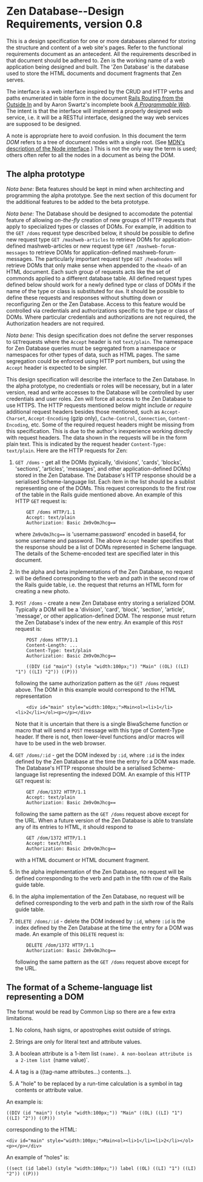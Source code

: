# Zen Database--Design Requirements, version 0.8

This is a design specification for one or more databases
planned for storing the structure and content of a web site's pages. 
Refer to the functional requirements document as an antecedent.
All the requirements described in that document should be adhered to.
Zen is the working name of a web application being designed and built.
The 'Zen Database' is the database used to store the HTML documents
and document fragments that Zen serves.

The interface is a web interface inspired by
the CRUD and HTTP verbs and paths enumerated in table form in the document
[Rails Routing from the Outside In](https://edgeguides.rubyonrails.org/routing.html)
and by Aaron Swartz's incomplete book 
[*A Programmable
Web*](https://www.morganclaypool.com/doi/pdf/10.2200/S00481ED1V01Y201302WBE005).
The intent is that the interface will implement a properly designed web service,
i.e. it will be a RESTful interface, designed the way web services
are supposed to be designed.

A note is appropriate here to avoid confusion.
In this document the term *DOM* refers to a tree of document nodes with
a single root.
(See
[MDN's description of the Node interface](https://mzl.la/2TrWCR4).)
This is not the only way the term is used; others often refer to all the
nodes in a document as being the DOM.

## The alpha prototype

*Nota bene:* Beta features should be kept in mind when architecting
and programming the alpha prototype. See the next section of this
document for the additional features to be added to the beta prototype.

*Nota bene:* The Database should be designed to accomodate the potential
feature of allowing *on-the-fly* creation of new groups of HTTP requests
that apply to specialized types or classes of DOMs.
For example, in addition to the `GET /doms` request type described below,
it should be possible
to define new request type `GET /mashweb-articles` to retrieve DOMs
for application-defined mashweb-articles
or new request type `GET /mashweb-forum-messages` to retrieve DOMs
for application-defined mashweb-forum-messages.
The particularly important request type `GET /headnodes` will retrieve DOMs
that only make sense when appended to the `<head>` of an HTML document.
Each such group of requests acts like the set of commonds applied
to a different database table.
All defined request types defined below should work for a newly defined
type or class of DOMs if the name of the type or class is substituted
for `dom`.
It should be possible to define these requests and responses
without shutting down or reconfiguring Zen or the Zen Database.
Access to this feature would be controlled
via credentials and authorizations specific to the type or class of DOMs.
Where particular credentials and authorizations are not required, the
Authorization headers are not required.

*Nota bene:* This design specification does not define the
server responses to `GET`requests where the `Accept` header is not `text/plain`.
The namespace for Zen Database queries must be segregated
from a namespace or namespaces for other types of data, such as HTML pages.
The same segregation could be enforced using HTTP port numbers,
but using the `Accept` header is expected to be simpler.

This design specification will describe the interface to the Zen Database.
In the alpha prototype, no credentials or roles will be necessary,
but in a later version, read and write accesses to the Database
will be controlled by user credentials and user roles.
Zen will force all access to the Zen Database to use HTTPS.
The HTTP requests mentioned below might include *or require* additional
request headers besides those mentioned,
such as `Accept-Charset`, `Accept-Encoding` (gzip only), `Cache-Control`,
`Connection`, `Content-Encoding`, etc.
Some of the required request headers might be missing from this specification.
This is due to the author's inexperience working directly with
request headers.
The data shown in the requests will be in the form plain text.
This is indicated by the request header `Content-Type: text/plain`.
Here are the HTTP requests for Zen:

1. `GET /doms` - get all the DOMs (typically, 'divisions', 'cards', 'blocks',
'sections', 'articles', 'messages', and other application-defined DOMs)
stored in the Zen Database.
The Database's HTTP response should be a serialised Scheme-language list.
Each item in the list should be a sublist representing one of the DOMs.
This request corresponds to the first row of the table in the Rails guide
mentioned above.
An example of this HTTP `GET` request is:

 	```
        GET /doms HTTP/1.1
        Accept: text/plain
        Authorization: Basic Zm9vOmJhcg==
	```

	where `Zm9vOmJhcg==` is 'username:password' encoded in base64,
for some username and password.
The above `Accept` header specifies that the response should be a list of
DOMs represented in Scheme language.
The details of the Scheme-encoded text are specified later in this document.

2. In the alpha and beta implementations of the Zen Database, no request will be defined
corresponding to the verb and path in the second row of the Rails guide table,
i.e. the request that returns an HTML form for creating a new photo.

3. `POST /doms` - create a new Zen Database entry storing a serialized DOM.
Typically a DOM will be a 'division', 'card', 'block',
'section', 'article', 'message', or other application-defined DOM.
The response must return the Zen Database's index of the new entry.
An example of this `POST` request is:

	```
        POST /doms HTTP/1.1
        Content-Length: ...
        Content-Type: text/plain
        Authorization: Basic Zm9vOmJhcg==
	
        ((DIV (id "main") (style "width:100px;")) "Main" ((OL) ((LI) "1") ((LI) "2")) ((P)))
	
	```

	following the same authorization pattern as the `GET /doms` request above.
The DOM in this example would correspond to the HTML representation

	```
        <div id="main" style="width:100px;">Main<ol><li>1</li><li>2</li></ol><p></p></div>
	```

	Note that it is uncertain that there is a single BiwaScheme function or macro
that will send a `POST` message with this type of Content-Type header.
If there is not, then lower-level functions and/or macros will have to be used
in the web browser.

4. `GET /doms/:id` - get the DOM indexed by `:id`,
where `:id` is the index defined by the Zen Database at the time the entry
for a DOM was made. The Database's HTTP response should be a serialised
Scheme-language list representing the indexed DOM.
An example of this HTTP `GET` request is:

	```
        GET /dom/1372 HTTP/1.1
        Accept: text/plain
        Authorization: Basic Zm9vOmJhcg==
	```

	following the same pattern as the `GET /doms` request above
except for the URL.
When a future version of the Zen Database is able to translate any
of its entries to HTML, it should respond to

	```
        GET /dom/1372 HTTP/1.1
        Accept: text/html
        Authorization: Basic Zm9vOmJhcg==
	```

	with a HTML document or HTML document fragment.

5. In the alpha implementation of the Zen Database, no request will be defined
corresponding to the verb and path in the fifth row of the Rails guide table.

6. In the alpha implementation of the Zen Database, no request will be defined
corresponding to the verb and path in the sixth row of the Rails guide table.

7. `DELETE /doms/:id` - delete the DOM indexed by `:id`,
where `:id` is the index defined by the Zen Database at the time the entry
for a DOM was made. An example of this `DELETE` request is:

	```
        DELETE /dom/1372 HTTP/1.1
        Authorization: Basic Zm9vOmJhcg==
	```

	following the same pattern as the `GET /doms` request above
except for the URL.

## The format of a Scheme-language list representing a DOM

The format would be read by Common Lisp so there are a few extra limitations.

1. No colons, hash signs, or apostrophes exist outside of strings.

2. Strings are only for literal text and attribute values.

3. A boolean attribute is a 1-item list `(name). A non-boolean attribute is a
   2-item list `(name value)`.

4. A tag is a ((tag-name attributes...) contents...).

5. A "hole" to be replaced by a run-time calculation is a symbol in tag
   contents or attribute value.

An example is:

```
((DIV (id "main") (style "width:100px;")) "Main" ((OL) ((LI) "1") ((LI) "2")) ((P)))
```

corresponding to the HTML:

```
<div id="main" style="width:100px;">Main<ol><li>1</li><li>2</li></ol><p></p></div>
```

An example of "holes" is:

```
((sect (id label) (style "width:100px;")) label ((OL) ((LI) "1") ((LI) "2")) ((P)))
```
